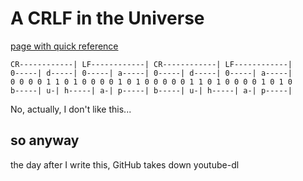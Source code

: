 # A CRLF in the Universe

[page with quick reference](e6a165a7-64b0-4215-aab6-c391ee82d66d.md)

```
CR------------| LF------------| CR------------| LF------------|
0-----| d-----| 0-----| a-----| 0-----| d-----| 0-----| a-----|
0 0 0 0 1 1 0 1 0 0 0 0 1 0 1 0 0 0 0 0 1 1 0 1 0 0 0 0 1 0 1 0
b-----| u-| h-----| a-| p-----| b-----| u-| h-----| a-| p-----|
```

No, actually, I don't like this...

## so anyway

the day after I write this, GitHub takes down youtube-dl
